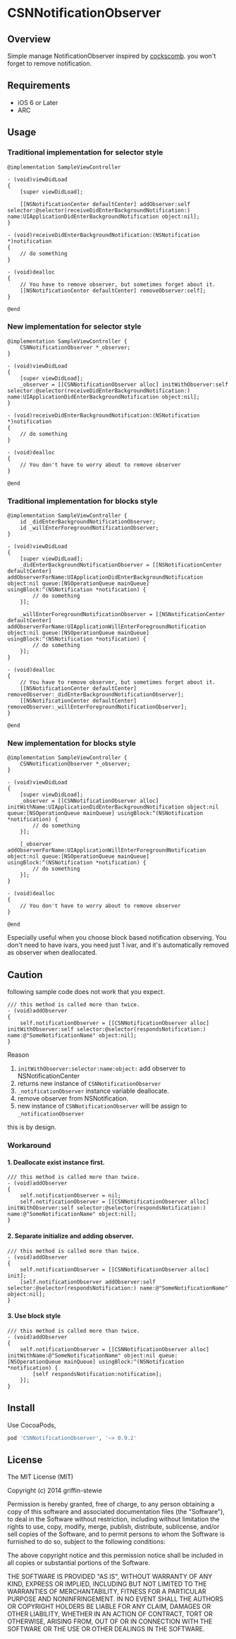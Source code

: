 # CSNNotificationObserver

## Overview

Simple manage NotificationObserver inspired by [cockscomb](https://github.com/cockscomb/CXCKeyValueObserver). you won't forget to remove notification.

## Requirements

* iOS 6 or Later
* ARC

## Usage

### Traditional implementation for selector style

```objc
@implementation SampleViewController

- (void)viewDidLoad
{
    [super viewDidLoad];
    
    [[NSNotificationCenter defaultCenter] addObserver:self selector:@selector(receiveDidEnterBackgroundNotification:) name:UIApplicationDidEnterBackgroundNotification object:nil];
}

- (void)receiveDidEnterBackgroundNotification:(NSNotification *)notification
{
    // do something
}

- (void)dealloc
{
    // You have to remove observer, but sometimes forget about it.
    [[NSNotificationCenter defaultCenter] removeObserver:self];
}

@end
```

### New implementation for selector style

```objc
@implementation SampleViewController {
    CSNNotificationObserver *_observer;
}

- (void)viewDidLoad
{
    [super viewDidLoad];
    _observer = [[CSNNotificationObserver alloc] initWithObserver:self selector:@selector(receiveDidEnterBackgroundNotification:) name:UIApplicationDidEnterBackgroundNotification object:nil];
}

- (void)receiveDidEnterBackgroundNotification:(NSNotification *)notification
{
    // do something
}

- (void)dealloc
{
    // You don't have to worry about to remove observer
}

@end
```

### Traditional implementation for blocks style

```objc
@implementation SampleViewController {
    id _didEnterBackgroundNotificationObserver;
    id _willEnterForegroundNotificationObserver;
}

- (void)viewDidLoad
{
    [super viewDidLoad];
    _didEnterBackgroundNotificationObserver = [[NSNotificationCenter defaultCenter] addObserverForName:UIApplicationDidEnterBackgroundNotification object:nil queue:[NSOperationQueue mainQueue] usingBlock:^(NSNotification *notification) {
        // do something
    }];
    
    _willEnterForegroundNotificationObserver = [[NSNotificationCenter defaultCenter] addObserverForName:UIApplicationWillEnterForegroundNotification object:nil queue:[NSOperationQueue mainQueue] usingBlock:^(NSNotification *notification) {
        // do something
    }];
}

- (void)dealloc
{
    // You have to remove observer, but sometimes forget about it.
    [[NSNotificationCenter defaultCenter] removeObserver:_didEnterBackgroundNotificationObserver];
    [[NSNotificationCenter defaultCenter] removeObserver:_willEnterForegroundNotificationObserver];
}

@end

```

### New implementation for blocks style

```objc
@implementation SampleViewController {
    CSNNotificationObserver *_observer;
}

- (void)viewDidLoad
{
    [super viewDidLoad];
    _observer = [[CSNNotificationObserver alloc] initWithName:UIApplicationDidEnterBackgroundNotification object:nil queue:[NSOperationQueue mainQueue] usingBlock:^(NSNotification *notification) {
        // do something
    }];
    
    [_observer addObserverForName:UIApplicationWillEnterForegroundNotification object:nil queue:[NSOperationQueue mainQueue] usingBlock:^(NSNotification *notification) {
        // do something
    }];
}

- (void)dealloc
{
    // You don't have to worry about to remove observer
}

@end
```

Especially useful when you choose block based notification observing. You don't need to have ivars, you need just 1 ivar, and it's automatically removed as observer when deallocated.

## Caution

following sample code does not work that you expect.

```objc
/// this method is called more than twice.
- (void)addObserver
{
    self.notificationObserver = [[CSNNotificationObserver alloc] initWithObserver:self selector:@selector(respondsNotification:) name:@"SomeNotificationName" object:nil];
}
```

Reason

1. `initWithObserver:selector:name:object:` add observer to NSNotificationCenter
2. returns new instance of `CSNNotificationObserver`
3. `_notificationObserver` instance variable deallocate.
4. remove observer from NSNotification.
5. new instance of `CSNNotificationObserver` will be assign to `_notificationObserver`

this is by design.


### Workaround

#### 1. Deallocate exist instance first.

```objc
/// this method is called more than twice.
- (void)addObserver
{
    self.notificationObserver = nil;
    self.notificationObserver = [[CSNNotificationObserver alloc] initWithObserver:self selector:@selector(respondsNotification:) name:@"SomeNotificationName" object:nil];
}
```

#### 2. Separate initialize and adding observer.

```objc
/// this method is called more than twice.
- (void)addObserver
{
    self.notificationObserver = [[CSNNotificationObserver alloc] init];
    [self.notificationObserver addObserver:self selector:@selector(respondsNotification:) name:@"SomeNotificationName" object:nil];
}
```

#### 3. Use block style

```objc
/// this method is called more than twice.
- (void)addObserver
{
    self.notificationObserver = [[CSNNotificationObserver alloc] initWithName:@"SomeNotificationName" object:nil queue:[NSOperationQueue mainQueue] usingBlock:^(NSNotification *notification) {
        [self respondsNotification:notification];
    }];
}
```

## Install

Use CocoaPods,

```ruby
pod 'CSNNotificationObserver', '~> 0.9.2'
```


## License

The MIT License (MIT)

Copyright (c) 2014 griffin-stewie

Permission is hereby granted, free of charge, to any person obtaining a copy of
this software and associated documentation files (the "Software"), to deal in
the Software without restriction, including without limitation the rights to
use, copy, modify, merge, publish, distribute, sublicense, and/or sell copies of
the Software, and to permit persons to whom the Software is furnished to do so,
subject to the following conditions:

The above copyright notice and this permission notice shall be included in all
copies or substantial portions of the Software.

THE SOFTWARE IS PROVIDED "AS IS", WITHOUT WARRANTY OF ANY KIND, EXPRESS OR
IMPLIED, INCLUDING BUT NOT LIMITED TO THE WARRANTIES OF MERCHANTABILITY, FITNESS
FOR A PARTICULAR PURPOSE AND NONINFRINGEMENT. IN NO EVENT SHALL THE AUTHORS OR
COPYRIGHT HOLDERS BE LIABLE FOR ANY CLAIM, DAMAGES OR OTHER LIABILITY, WHETHER
IN AN ACTION OF CONTRACT, TORT OR OTHERWISE, ARISING FROM, OUT OF OR IN
CONNECTION WITH THE SOFTWARE OR THE USE OR OTHER DEALINGS IN THE SOFTWARE.
